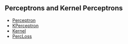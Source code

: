 ## Perceptrons and Kernel Perceptrons

* [Perceptron](https://github.com/denizyuret/KUnet.jl/blob/master/src/bias.jl)
* [KPerceptron](https://github.com/denizyuret/KUnet.jl/blob/master/src/bias.jl)
* [Kernel](https://github.com/denizyuret/KUnet.jl/blob/master/src/bias.jl)
* [PercLoss](https://github.com/denizyuret/KUnet.jl/blob/master/src/bias.jl)
